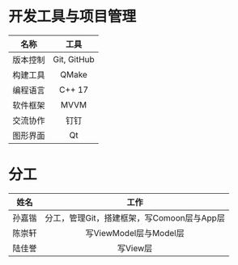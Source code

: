 # 开发工具与项目管理

|   名称   |    工具     |
| :------: | :---------: |
| 版本控制 | Git, GitHub |
| 构建工具 |    QMake    |
| 编程语言 |   C++ 17    |
| 软件框架 |    MVVM     |
| 交流协作 |    钉钉     |
| 图形界面 |     Qt      |

# 分工

|  姓名  |                    工作                    |
| :----: | :----------------------------------------: |
| 孙嘉锴 | 分工，管理Git，搭建框架，写Comoon层与App层 |
| 陈崇轩 |           写ViewModel层与Model层           |
| 陆佳誉 |                  写View层                  |